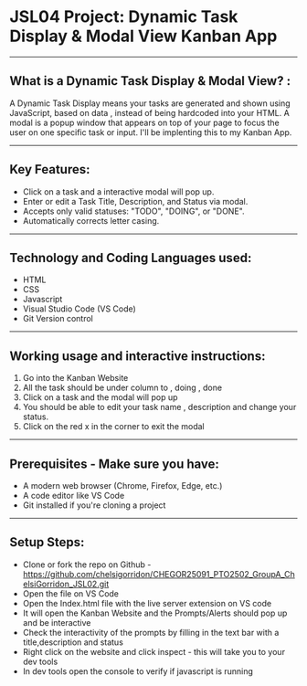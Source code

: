 # JSL04 Project: Dynamic Task Display & Modal View Kanban App 

---

## What is a Dynamic Task Display & Modal View? :
A Dynamic Task Display means your tasks are generated and shown using JavaScript, based on data , instead of being hardcoded into your HTML.
A modal is a popup window that appears on top of your page to focus the user on one specific task or input.
I'll be implenting this to my Kanban App. 

---

## Key Features:

- Click on a task and a interactive modal will pop up. 
- Enter or edit a Task Title, Description, and Status via modal.
- Accepts only valid statuses: "TODO", "DOING", or "DONE".
- Automatically corrects letter casing.

--- 

## Technology and Coding Languages used:

- HTML
- CSS
- Javascript
- Visual Studio Code (VS Code)
- Git Version control

---

## Working usage and interactive instructions:

1. Go into the Kanban Website
2. All the task should be under column to , doing , done
3. Click on a task and the modal will pop up 
6. You should be able to edit your task name , description and change your status. 
7. Click on the red x in the corner to exit the modal 


---

## Prerequisites - Make sure you have:

- A modern web browser (Chrome, Firefox, Edge, etc.)
- A code editor like VS Code
- Git installed if you're cloning a project

--- 

## Setup Steps:

- Clone or fork the repo on Github - https://github.com/chelsigorridon/CHEGOR25091_PTO2502_GroupA_ChelsiGorridon_JSL02.git
- Open the file on VS Code
- Open the Index.html file with the live server extension on VS code
- It will open the Kanban Website and the Prompts/Alerts should pop up and be interactive
- Check the interactivity of the prompts by filling in the text bar with a title,description and status
- Right click on the website and click inspect - this will take you to your dev tools
- In dev tools open the console to verify if javascript is running
